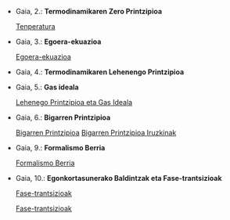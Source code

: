 - Gaia, 2.: **Termodinamikaren Zero Printzipioa**

  [Tenperatura](https://github.com/jmigartua/TermodinamikaFisikaEstatistikoa2019_2020_ika/blob/master/1_Termodinamika_2019_2020/0_Ariketak_notebooks/Ariketak_1Gaia_Tenperatura_2pdf.ipynb)  

- Gaia, 3.: **Egoera-ekuazioa**

  [Egoera-ekuazioa](https://nbviewer.jupyter.org/github/jmigartua/TermodinamikaFisikaEstatistikoa2018_2019_ika/blob/master/1_Termodinamika_2018_2019/3_Gaia_EgoeraEkuazioa/3_GaiaEgoeraEkuazioa_Ariketak.ipynb)

- Gaia, 4.: **Termodinamikaren Lehenengo Printzipioa**

- Gaia, 5.: **Gas ideala**

  [Lehenego Printzipioa eta Gas Ideala](https://nbviewer.jupyter.org/github/jmigartua/TermodinamikaFisikaEstatistikoa2018_2019_ika/blob/master/1_Termodinamika_2018_2019/4_Gaia_LehenengoPrintzipioa/4_GaiaLehenengoPrintzipioa_Ariketak.ipynb)

- Gaia, 6.: **Bigarren Printzipioa**

  [Bigarren Printzipioa](https://nbviewer.jupyter.org/github/jmigartua/TermodinamikaFisikaEstatistikoa2018_2019_ika/blob/master/1_Termodinamika_2018_2019/6_Gaia_BigarrenPrintzipioa/6_Gaia_BigarrenPrintzipioa_Ariketak.ipynb)
  [Bigarren Printzipioa Iruzkinak](https://nbviewer.jupyter.org/github/jmigartua/TermodinamikaFisikaEstatistikoa2018_2019_ika/blob/master/1_Termodinamika_2018_2019/6_Gaia_BigarrenPrintzipioa/6_Gaia_BigarrenPrintzipioa_Ariketak_Iruzkinak.ipynb)

- Gaia, 9.: **Formalismo Berria**

  [Formalismo Berria](https://nbviewer.jupyter.org/github/jmigartua/TermodinamikaFisikaEstatistikoa2018_2019_ika/blob/master/1_Termodinamika_2018_2019/9_Gaia_FormalismoBerria/9_Gaia_FormalismoBerria_Ariketak.ipynb)


- Gaia, 10.: **Egonkortasunerako Baldintzak eta Fase-trantsizioak**

  [Fase-trantsizioak](https://nbviewer.jupyter.org/github/jmigartua/TermodinamikaFisikaEstatistikoa2018_2019_ika/blob/master/1_Termodinamika_2018_2019/10b_Gaia-FaseTrantsizioak/10b_Gaia_FaseTrantsizioak_Ariketak.ipynb)

  [Fase-trantsizioak](https://jmigartua.github.io/TermodinamikaFisikaEstatistikoa2017_2018/ariketakFT.html)
